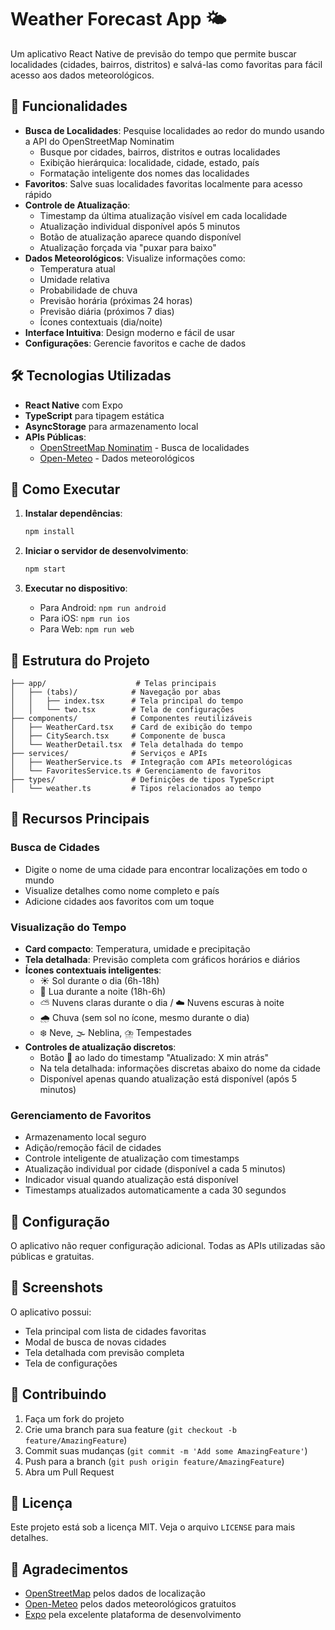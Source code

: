 # Weather Forecast App 🌤️

Um aplicativo React Native de previsão do tempo que permite buscar localidades (cidades, bairros, distritos) e salvá-las como favoritas para fácil acesso aos dados meteorológicos.

## 📱 Funcionalidades

- **Busca de Localidades**: Pesquise localidades ao redor do mundo usando a API do OpenStreetMap Nominatim
  - Busque por cidades, bairros, distritos e outras localidades
  - Exibição hierárquica: localidade, cidade, estado, país
  - Formatação inteligente dos nomes das localidades
- **Favoritos**: Salve suas localidades favoritas localmente para acesso rápido
- **Controle de Atualização**: 
  - Timestamp da última atualização visível em cada localidade
  - Atualização individual disponível após 5 minutos
  - Botão de atualização aparece quando disponível
  - Atualização forçada via "puxar para baixo"
- **Dados Meteorológicos**: Visualize informações como:
  - Temperatura atual
  - Umidade relativa
  - Probabilidade de chuva
  - Previsão horária (próximas 24 horas)
  - Previsão diária (próximos 7 dias)
  - Ícones contextuais (dia/noite)
- **Interface Intuitiva**: Design moderno e fácil de usar
- **Configurações**: Gerencie favoritos e cache de dados

## 🛠️ Tecnologias Utilizadas

- **React Native** com Expo
- **TypeScript** para tipagem estática
- **AsyncStorage** para armazenamento local
- **APIs Públicas**:
  - [OpenStreetMap Nominatim](https://nominatim.openstreetmap.org/) - Busca de localidades
  - [Open-Meteo](https://api.open-meteo.com/) - Dados meteorológicos

## 🚀 Como Executar

1. **Instalar dependências**:
   ```bash
   npm install
   ```

2. **Iniciar o servidor de desenvolvimento**:
   ```bash
   npm start
   ```

3. **Executar no dispositivo**:
   - Para Android: `npm run android`
   - Para iOS: `npm run ios`
   - Para Web: `npm run web`

## 📂 Estrutura do Projeto

```
├── app/                    # Telas principais
│   ├── (tabs)/            # Navegação por abas
│   │   ├── index.tsx      # Tela principal do tempo
│   │   └── two.tsx        # Tela de configurações
├── components/            # Componentes reutilizáveis
│   ├── WeatherCard.tsx    # Card de exibição do tempo
│   ├── CitySearch.tsx     # Componente de busca
│   └── WeatherDetail.tsx  # Tela detalhada do tempo
├── services/              # Serviços e APIs
│   ├── WeatherService.ts  # Integração com APIs meteorológicas
│   └── FavoritesService.ts # Gerenciamento de favoritos
├── types/                 # Definições de tipos TypeScript
│   └── weather.ts         # Tipos relacionados ao tempo
```

## 🌟 Recursos Principais

### Busca de Cidades
- Digite o nome de uma cidade para encontrar localizações em todo o mundo
- Visualize detalhes como nome completo e país
- Adicione cidades aos favoritos com um toque

### Visualização do Tempo
- **Card compacto**: Temperatura, umidade e precipitação
- **Tela detalhada**: Previsão completa com gráficos horários e diários
- **Ícones contextuais inteligentes**: 
  - ☀️ Sol durante o dia (6h-18h)
  - 🌙 Lua durante a noite (18h-6h)
  - ⛅ Nuvens claras durante o dia / ☁️ Nuvens escuras à noite
  - 🌧️ Chuva (sem sol no ícone, mesmo durante o dia)
  - ❄️ Neve, 🌫️ Neblina, ⛈️ Tempestades
- **Controles de atualização discretos**:
  - Botão 🔄 ao lado do timestamp "Atualizado: X min atrás"
  - Na tela detalhada: informações discretas abaixo do nome da cidade
  - Disponível apenas quando atualização está disponível (após 5 minutos)

### Gerenciamento de Favoritos
- Armazenamento local seguro
- Adição/remoção fácil de cidades
- Controle inteligente de atualização com timestamps
- Atualização individual por cidade (disponível a cada 5 minutos)
- Indicador visual quando atualização está disponível
- Timestamps atualizados automaticamente a cada 30 segundos

## 🔧 Configuração

O aplicativo não requer configuração adicional. Todas as APIs utilizadas são públicas e gratuitas.

## 📱 Screenshots

O aplicativo possui:
- Tela principal com lista de cidades favoritas
- Modal de busca de novas cidades
- Tela detalhada com previsão completa
- Tela de configurações

## 🤝 Contribuindo

1. Faça um fork do projeto
2. Crie uma branch para sua feature (`git checkout -b feature/AmazingFeature`)
3. Commit suas mudanças (`git commit -m 'Add some AmazingFeature'`)
4. Push para a branch (`git push origin feature/AmazingFeature`)
5. Abra um Pull Request

## 📄 Licença

Este projeto está sob a licença MIT. Veja o arquivo `LICENSE` para mais detalhes.

## 🙏 Agradecimentos

- [OpenStreetMap](https://www.openstreetmap.org/) pelos dados de localização
- [Open-Meteo](https://open-meteo.com/) pelos dados meteorológicos gratuitos
- [Expo](https://expo.dev/) pela excelente plataforma de desenvolvimento
